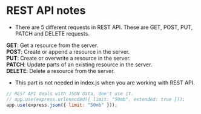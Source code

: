 # REST API notes

- There are 5 different requests in REST API. These are GET, POST, PUT, PATCH and DELETE requests.

**GET**: Get a resource from the server. <br/>
**POST**: Create or append a resource in the server. <br/>
**PUT**: Create or overwrite a resource  in the server. <br/>
**PATCH**: Update parts of an existing resource in the server. <br/>
**DELETE**: Delete a resource from the server.

- This part is not needed in index.js when you are working with REST API.
```javascript
// REST API deals with JSON data, don't use it.
// app.use(express.urlencoded({ limit: "50mb", extended: true }));
app.use(express.json({ limit: "50mb" }));
```